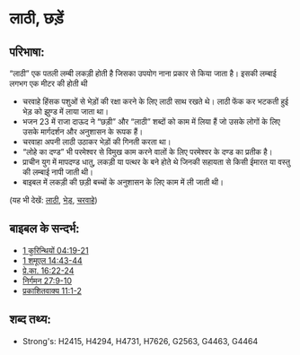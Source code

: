 # लाठी, छड़ें #

## परिभाषा: ##

“लाठी” एक पतली लम्बी लकड़ी होती है जिसका उपयोग नाना प्रकार से किया जाता है। इसकी लम्बाई लगभग एक मीटर की होती थी

* चरवाहे हिंसक पशुओं से भेड़ों की रक्षा करने के लिए लाठी साथ रखते थे। लाठी फेंक कर भटकती हुई भेड़ को झुण्ड में लाया जाता था।
* भजन 23 में राजा दाऊद ने “छड़ी” और “लाठी” शब्दों को काम में लिया हैं जो उसके लोगों के लिए उसके मार्गदर्शन और अनुशासन के रूपक हैं।
* चरवाहा अपनी लाठी उठाकर भेड़ों की गिनती करता था।
* “लोहे का दण्ड” भी परमेश्वर से विमुख काम करने वालों के लिए परमेश्वर के दण्ड का प्रतीक है।
* प्राचीन युग में मापदण्ड धातु, लकड़ी या पत्थर के बने होते थे जिनकी सहायता से किसी ईमारत या वस्तु की लम्बाई नापी जाती थी।
* बाइबल में लकड़ी की छड़ी बच्चों के अनुशासन के लिए काम में ली जाती थी।

(यह भी देखें: [लाठी](../other/staff.md), [भेड़](../other/sheep.md), [चरवाहे](../other/shepherd.md))

## बाइबल के सन्दर्भ: ##

* [1 कुरिन्थियों 04:19-21](rc://en/tn/help/1co/04/19)
* [1 शमूएल 14:43-44](rc://en/tn/help/1sa/14/43)
* [प्रे.का. 16:22-24](rc://en/tn/help/act/16/22)
* [निर्गमन 27:9-10](rc://en/tn/help/exo/27/09)
* [प्रकाशितवाक्य 11:1-2](rc://en/tn/help/rev/11/01)

## शब्द तथ्य: ##

* Strong's: H2415, H4294, H4731, H7626, G2563, G4463, G4464

